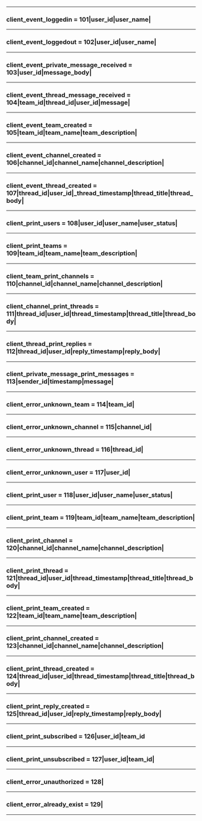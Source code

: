 ***
### **client_event_loggedin** = 101|user_id|user_name|
***
### **client_event_loggedout** = 102|user_id|user_name|
***
### **client_event_private_message_received** = 103|user_id|message_body|
***
### **client_event_thread_message_received** = 104|team_id|thread_id|user_id|message|
***
### **client_event_team_created** = 105|team_id|team_name|team_description|
***
### **client_event_channel_created** = 106|channel_id|channel_name|channel_description|
***
### **client_event_thread_created** = 107|thread_id|user_id|_thread_timestamp|thread_title|thread_body|
***
### **client_print_users** = 108|user_id|user_name|user_status|
***
### **client_print_teams** = 109|team_id|team_name|team_description|
***
### **client_team_print_channels** = 110|channel_id|channel_name|channel_description|
***
### **client_channel_print_threads** = 111|thread_id|user_id|thread_timestamp|thread_title|thread_body|
***
### **client_thread_print_replies** = 112|thread_id|user_id|reply_timestamp|reply_body|
***
### **client_private_message_print_messages** = 113|sender_id|timestamp|message|
***
### **client_error_unknown_team** = 114|team_id|
***
### **client_error_unknown_channel** = 115|channel_id|
***
### **client_error_unknown_thread** = 116|thread_id|
***
### **client_error_unknown_user** = 117|user_id|
***
### **client_print_user** = 118|user_id|user_name|user_status|
***
### **client_print_team** = 119|team_id|team_name|team_description|
***
### **client_print_channel** = 120|channel_id|channel_name|channel_description|
***
### **client_print_thread** = 121|thread_id|user_id|thread_timestamp|thread_title|thread_body|
***
### **client_print_team_created** = 122|team_id|team_name|team_description|
***
### **client_print_channel_created** = 123|channel_id|channel_name|channel_description|
***
### **client_print_thread_created** = 124|thread_id|user_id|thread_timestamp|thread_title|thread_body|
***
### **client_print_reply_created** = 125|thread_id|user_id|reply_timestamp|reply_body|
***
### **client_print_subscribed** = 126|user_id|team_id
***
### **client_print_unsubscribed** = 127|user_id|team_id|
***
### **client_error_unauthorized** = 128|
***
### **client_error_already_exist** = 129|
***